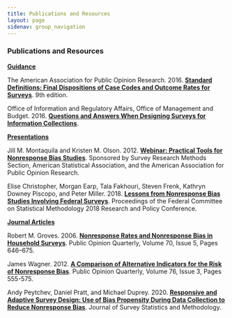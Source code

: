 ```yaml
---
title: Publications and Resources
layout: page
sidenav: group_navigation
---
```


<div class="about-content">

  <h3>Publications and Resources</h3>

  <p><strong><u>Guidance</u></strong></p>

  <p>The American Association for Public Opinion Research. 2016. <a href="https://www.aapor.org/Standards-Ethics/Standard-Definitions-(1).aspx" target="_blank"><strong>Standard Definitions: Final Dispositions of Case Codes and Outcome Rates for Surveys</strong></a>. 9th edition.</p>

  <p>Office of Information and Regulatory Affairs, Office of Management and Budget. 2016. <a href="https://obamawhitehouse.archives.gov/sites/default/files/omb/inforeg/pmc_survey_guidance_2006.pdf" target="_blank"><strong>Questions and Answers When Designing Surveys for Information Collections</strong></a>.</p>

  <p><strong><u>Presentations</u></strong></p>

  <p>Jill M. Montaquila and Kristen M. Olson. 2012. <a href="https://higherlogicdownload.s3.amazonaws.com/AMSTAT/20d2b15c-9cc4-4c39-807c-088d6a8b6228/UploadedImages/WebinarFiles/NRBiasWebinarApril2012.pdf" target="_blank"><strong>Webinar: Practical Tools for Nonresponse Bias Studies</strong></a>. Sponsored by Survey Research Methods Section, American Statistical Association, and the American Association for Public Opinion Research.&nbsp;</p>

  <p>Elise Christopher, Morgan Earp, Tala Fakhouri, Steven Frenk, Kathryn Downey Piscopo, and Peter Miller. 2018. <a href="https://nces.ed.gov/FCSM/pdf/D_2Christopher.pdf" target="_blank"><strong>Lessons from Nonresponse Bias Studies Involving Federal Surveys</strong></a>. Proceedings of the Federal Committee on Statistical Methodology 2018 Research and Policy Conference.</p>

  <p><strong><u>Journal Articles</u></strong></p>

  <p>Robert M. Groves. 2006. <a href="https://doi.org/10.1093/poq/nfl033" target="_blank"><strong>Nonresponse Rates and Nonresponse Bias in Household Surveys</strong></a>. Public Opinion Quarterly, Volume 70, Issue 5, Pages 646–675.</p>

  <p>James Wagner. 2012. <a href="https://doi.org/10.1093/poq/nfs032" target="_blank"><strong>A Comparison of Alternative Indicators for the Risk of Nonresponse Bias</strong></a>. Public Opinion Quarterly, Volume 76, Issue 3, Pages 555-575.</p>

  <p>Andy Peytchev, Daniel Pratt, and Michael Duprey. 2020. <a href="https://doi.org/10.1093/jssam/smaa013" target="_blank"><strong>Responsive and Adaptive Survey Design: Use of Bias Propensity During Data Collection to Reduce Nonresponse Bias</strong></a>. Journal of Survey Statistics and Methodology.</p>

</div>